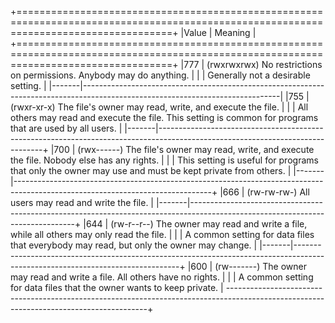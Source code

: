 +=======================================================================================================================================+
|Value	|                               Meaning                                                                                         |
+=======================================================================================================================================+
|777	|    (rwxrwxrwx)    No restrictions on permissions. Anybody may do anything.                                                    |
|       |                   Generally not a desirable setting.                                                                          |
|-------|-------------------------------------------------------------------------------------------------------------------------------|
|755	|    (rwxr-xr-x)    The file's owner may read, write, and execute the file.                                                     |
|       |                   All others may read and execute the file. This setting is common for programs that are used by all users.   |
|-------|-------------------------------------------------------------------------------------------------------------------------------+
|700	|   (rwx------)     The file's owner may read, write, and execute the file. Nobody else has any rights.                         | 
|       |                   This setting is useful for programs that only the owner may use and must be kept private from others.       |
|-------|-------------------------------------------------------------------------------------------------------------------------------+
|666	|   (rw-rw-rw-)     All users may read and write the file.                                                                      |
|-------|-------------------------------------------------------------------------------------------------------------------------------+
|644	|   (rw-r--r--)     The owner may read and write a file, while all others may only read the file.                               |
|       |                   A common setting for data files that everybody may read, but only the owner may change.                     |
|-------|-------------------------------------------------------------------------------------------------------------------------------+
|600	|   (rw-------)     The owner may read and write a file. All others have no rights.                                             |
|       |                    A common setting for data files that the owner wants to keep private.                                      |
----------------------------------------------------------------------------------------------------------------------------------------+
